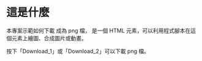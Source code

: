 # 這是什麼

本專案示範如何下載 <canvas> 成為 png 檔，<canvas> 是一個 HTML 元素，可以利用程式腳本在這個元素上繪圖、合成圖片或動畫。

按下「Download_1」或「Download_2」可以下載 png 檔。
